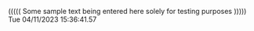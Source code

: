 ((((( Some sample text being entered here solely for testing purposes ))))) Tue 04/11/2023 15:36:41.57
